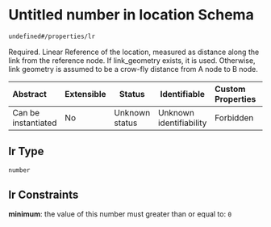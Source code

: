 # Untitled number in location Schema

```txt
undefined#/properties/lr
```

Required. Linear Reference of the location, measured as distance along the link from the reference node.  If link_geometry exists, it is used. Otherwise, link geometry is assumed to be a crow-fly distance from A node to B node.


| Abstract            | Extensible | Status         | Identifiable            | Custom Properties | Additional Properties | Access Restrictions | Defined In                                                                      |
| :------------------ | ---------- | -------------- | ----------------------- | :---------------- | --------------------- | ------------------- | ------------------------------------------------------------------------------- |
| Can be instantiated | No         | Unknown status | Unknown identifiability | Forbidden         | Allowed               | none                | [location.schema.json\*](../../out/location.schema.json "open original schema") |

## lr Type

`number`

## lr Constraints

**minimum**: the value of this number must greater than or equal to: `0`
